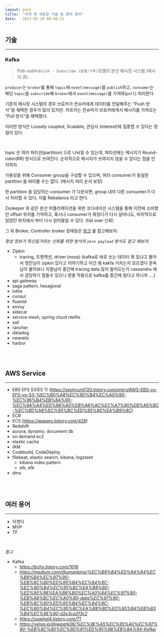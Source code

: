```yaml
---
layout: post
title:  "이직 후 새로운 기술 및 용어 정리"
date:   2021-05-20 00:40:12
---
```


## 기술

---

### Kafka

> Pub-sub`Publish - Subscribe (발행/구독)`모델의 분산 메시징 시스템 (메시지 큐). 

`producer`는 `broker`를 통해 `topic`에 `event(message)`를 `publish`하고, 
`consumer`는 해당 `topic`을 `subscribe`해 `broker`에서 `event(message)`를 가져와(`poll`) 처리한다.

기존의 메시징 시스템의 경우 브로커가 컨슈머에게 데이터를 전달해주는 "Push 방식"을 채택한 경우가 많이 있지만. 카프카는 컨슈머가 브로커에게서 메시지를 가져오는 "Pull 방식"을 채택했다.

이러한 방식은 Loosely coupled, Scalable, 관심사 (interest)에 집중할 수 있다는 장점이 있다.

<br>

topic 은 여러 파티션(partition) 으로 나눠질 수 있는데, 파티션에는 메시지가 Round-robin(RR) 방식으로 쓰여진다. 순차적으로 메시지가 쓰여지지 않을 수 있다는 점을 인지하자.

가용성을 위해 Consumer group을 구성할 수 있으며, 여러 consumer가 동일한 partition 을 바라볼 수는 없다. (메시지 처리 순서 보장)

한 partition 을 담당하는 consumer 가 다운되면, group 내의 다른 consumer가 다시 처리할 수 있다, 이를 Rebalance 라고 한다. 

Zookeper 와 같은 분산 어플리케이션을 위한 코디네이션 시스템을 통해 이전에 소비했던 offset 위치를 기억하고, 혹시나 consumer가 죽었다가 다시 살아나도, 마지막으로 읽었던 위치에서 부터 다시 읽어들일 수 있다. (fail over 신뢰)

그 외 Broker, Controller broker 장애등은 [링크](https://velog.io/@jwpark06/%EC%9E%A5%EC%95%A0%EC%97%90-%EB%8C%80%EC%9D%91%ED%95%98%EB%8A%94-Kafka) 를 참고해보자.

_항상 정보가 최신일거라는 신뢰를 위한 방식의 `zero payload` 방식도 참고 해보자._



- Zipkin
  - tracing, 트랜잭션, driver (noop)
    (kafka로 바로 쏘는 데이터 뭐 있냐고 물어서 영진님이 zipkin 있다고 이야기하고 이건 왜 kakfa 거치는지 모르겠다 문옥님이 물어보니 지철님이 중간에 tracing data 많이 들어오는거 cassandra 에서 감당하기 힘들수 있으니 완충 작용으로 kafka를 중간에 뒀다고 하니까 ....)  
- api gateway
- saga pattern, hexagonal
- lottie
- consul
- fluentd
- envoy
- sidecar
- service mesh, spring cloud nteflix
- sail
- rancher
- datadog
- newrelic
- harbor


<br><br>

## AWS Service

---

- EBS EFS S3(ES ?) (https://seohyun0120.tistory.com/entry/AWS-EBS-vs-EFS-vs-S3-%EC%B0%A8%EC%9D%B4%EC%A0%90-%EC%96%B4%EB%8A%90-%EC%8A%A4%ED%86%A0%EB%A6%AC%EC%A7%80%EB%A5%BC-%EC%8D%A8%EC%95%BC%ED%95%A0%EA%B9%8C)
- ECR
- ECS (https://waspro.tistory.com/428)
- Redshift
- aurora, dynamo, document db
- on demand ec2
- elastic cache
- IAM
- Codebuild, CodeDeploy
- filebeat, elastic search, kibana, logstash
  - kibana index pattern
  - elk, efk
- dms

<br><br>

## 여러 용어

---

- 아젠다
- MVP
- TF


<br>

_참고_
- Kafka
  - _https://bcho.tistory.com/1016_
  - _https://medium.com/@umanking/%EC%B9%B4%ED%94%84%EC%B9%B4%EC%97%90-%EB%8C%80%ED%95%B4%EC%84%9C-%EC%9D%B4%EC%95%BC%EA%B8%B0-%ED%95%98%EA%B8%B0%EC%A0%84%EC%97%90-%EB%A8%BC%EC%A0%80-data%EC%97%90-%EB%8C%80%ED%95%B4%EC%84%9C-%EC%9D%B4%EC%95%BC%EA%B8%B0%ED%95%B4%EB%B3%B4%EC%9E%90-d2e3ca2f3c2_
  - _https://sowhat4.tistory.com/71_
  - _https://velog.io/@jwpark06/%EC%9E%A5%EC%95%A0%EC%97%90-%EB%8C%80%EC%9D%91%ED%95%98%EB%8A%94-Kafka_
<br><br><br>
